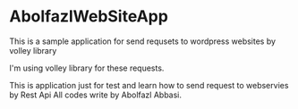 # AbolfazlWebSiteApp
This is a sample application for send requsets to wordpress websites by volley library

I'm using volley library for these requests.

This is application just for test and learn how to send request to webservies by Rest Api
All codes write by Abolfazl Abbasi.
